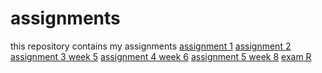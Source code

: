 # assignments
this repository contains my assignments
[assignment 1](https://github.com/Jessica2106/assignments/blob/master/Assignment_week_2%20(1).ipynb)
[assignment 2](https://github.com/Jessica2106/assignments/blob/master/Assignment_week_4.ipynb)
[assignment 3 week 5](https://github.com/Jessica2106/assignments/blob/master/Assignment_week_5.ipynb)
[assignment 4 week 6](https://github.com/Jessica2106/assignments/blob/master/assignment4.ipynb)
[assignment 5 week 8](https://github.com/Jessica2106/assignments/blob/master/assignment5%20(1).ipynb)
[exam R](https://github.com/Jessica2106/assignments/blob/master/OECD_R_exam.ipynb)
